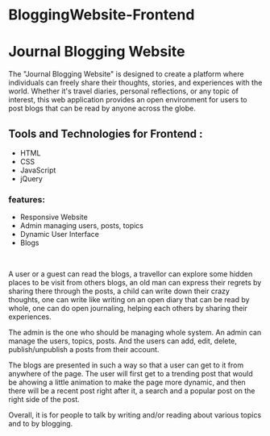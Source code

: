 # BloggingWebsite-Frontend
# Journal Blogging Website
<!-- <img src="img/coverimage.jpeg"> -->
<p>  The "Journal Blogging Website" is designed to create a platform where individuals can freely share their thoughts, stories, and experiences with the world. Whether it's travel diaries, personal reflections, or any topic of interest, this web application provides an open environment for users to post blogs that can be read by anyone across the globe. </p>
<h2>Tools and Technologies for Frontend : </h2> 
<ul>
 <li> HTML</li>
   <li> CSS</li>
   <li> JavaScript</li>
     <li> jQuery</li>
</ul>

 <h3>features:</h3>
<ul>
 <li>Responsive Website</li>
 <li>Admin managing users, posts, topics</li>
 <li>Dynamic User Interface </li>
 <li>Blogs </li>
</ul>

     
   <br>
<p>  A user or a guest can read the blogs, a travellor can explore some hidden places to be visit from others blogs, an old man can express their regrets by sharing there through the posts, a child can write down their crazy thoughts, one can write like writing on an open diary that can be read by whole, one can do open journaling, helping each others by sharing their experiences. </p> 
<p>   The admin is the one who should be managing whole system. An admin can manage the users, topics, posts. And the users can add, edit, delete, publish/unpublish a posts from their account. </p> 
 <p>   The blogs are presented in such a way so that a user can get to it from anywhere of the page. The user will first get to a trending post that would be ahowing a little animation to make the page more dynamic, and then there will be a recent post right after it, a search and a popular post on the right side of the post. </p>
  <p>  Overall, it is for people to talk by writing and/or reading about various topics and to by blogging.
    </p>
